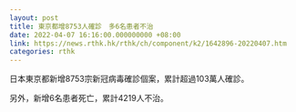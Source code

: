 ```yaml
---
layout: post
title: 東京都增8753人確診　多6名患者不治
date: 2022-04-07 16:16:00.000000000 +08:00
link: https://news.rthk.hk/rthk/ch/component/k2/1642896-20220407.htm
categories: rthk
---
```


日本東京都新增8753宗新冠病毒確診個案，累計超過103萬人確診。

另外，新增6名患者死亡，累計4219人不治。
